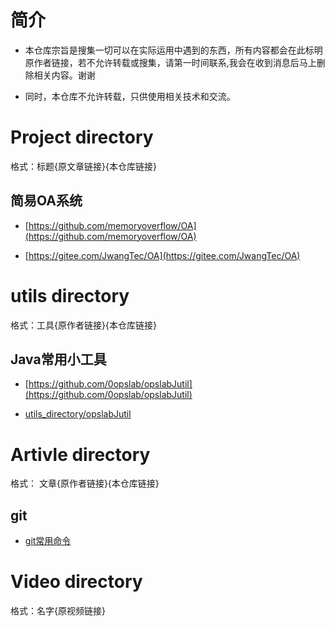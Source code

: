 # 简介

* 本仓库宗旨是搜集一切可以在实际运用中遇到的东西，所有内容都会在此标明原作者链接，若不允许转载或搜集，请第一时间联系,我会在收到消息后马上删除相关内容。谢谢

* 同时，本仓库不允许转载，只供使用相关技术和交流。

# Project directory

格式：标题{原文章链接}{本仓库链接}

## 简易OA系统

* [https://github.com/memoryoverflow/OA](https://github.com/memoryoverflow/OA) 

* [https://gitee.com/JwangTec/OA](https://gitee.com/JwangTec/OA)

# utils directory

格式：工具{原作者链接}{本仓库链接}

## Java常用小工具 

* [https://github.com/0opslab/opslabJutil](https://github.com/0opslab/opslabJutil)

* [utils_directory/opslabJutil](https://gitee.com/JwangTec/Knowledge-porter/tree/main/utils_directory/opslabJutil)

# Artivle directory

格式： 文章{原作者链接}{本仓库链接}

## git

* [git常用命令](https://www.cnblogs.com/convict/p/10795320.html)

# Video directory

格式：名字{原视频链接}
